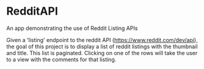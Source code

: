 # RedditAPI
An app demonstrating the use of Reddit Listing APIs

Given a 'listing' endpoint to the reddit API (https://www.reddit.com/dev/api), the goal of this project is to display a list of reddit listings with the thumbnail and title. This list is paginated. Clicking on one of the rows will take the user to a view with the comments for that listing.
